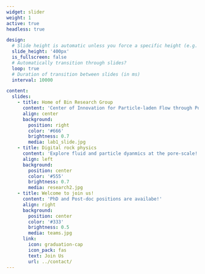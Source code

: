 ```yaml
---
widget: slider
weight: 1
active: true
headless: true

design:
  # Slide height is automatic unless you force a specific height (e.g. '400px')
  slide_height: '400px'
  is_fullscreen: false
  # Automatically transition through slides?
  loop: true
  # Duration of transition between slides (in ms)
  interval: 10000

content:
  slides:
    - title: Home of Bin Research Group 
      content: 'Center of Innovation for Particle-laden Flow through Porous Media'
      align: center
      background:
        position: right
        color: '#666'
        brightness: 0.7
        media: lab1_slide.jpg
    - title: Digital rock physics
      content: 'Explore fluid and particle dyanmics at the pore-scale!'
      align: left
      background:
        position: center
        color: '#555'
        brightness: 0.7
        media: research2.jpg
    - title: Welcome to join us!
      content: 'PhD and Post-doc positions are availabe!'
      align: right
      background:
        position: center
        color: '#333'
        brightness: 0.5
        media: teams.jpg
      link:
        icon: graduation-cap
        icon_pack: fas
        text: Join Us
        url: ../contact/
---
```

